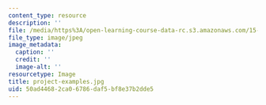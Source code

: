 ```yaml
---
content_type: resource
description: ''
file: /media/https%3A/open-learning-course-data-rc.s3.amazonaws.com/15-960-new-executive-thinking-social-impact-technology-projects-fall-2017-spring-2018/50ad44682ca06786daf5bf8e37b2dde5_project-examples.jpg
file_type: image/jpeg
image_metadata:
  caption: ''
  credit: ''
  image-alt: ''
resourcetype: Image
title: project-examples.jpg
uid: 50ad4468-2ca0-6786-daf5-bf8e37b2dde5
---
```

